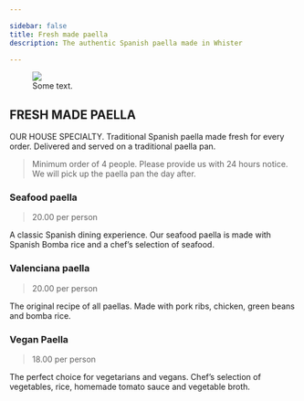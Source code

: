 ```yaml
---

sidebar: false
title: Fresh made paella 
description: The authentic Spanish paella made in Whister

---
```

<figure class="full-width-img">
  <img src="/img/EnTuCasa-Paella.jpg">
  <figcaption>Some text.</figcaption>
</figure>



## FRESH MADE PAELLA 

OUR HOUSE SPECIALTY. Traditional Spanish paella made fresh for every order. Delivered and served on a traditional paella pan.
> Minimum order of 4 people. Please provide us with 24 hours notice. We will pick up the paella pan the day after.

### Seafood paella 
> 20.00 per person

A classic Spanish dining experience. Our seafood paella is made with Spanish Bomba rice and a chef’s selection of seafood.

### Valenciana paella 
> 20.00 per person

The original recipe of all paellas. Made with pork ribs, chicken, green beans and bomba rice.


### Vegan Paella
> 18.00 per person

The perfect choice for vegetarians and vegans. Chef’s selection of vegetables, rice, homemade tomato sauce and vegetable broth.







